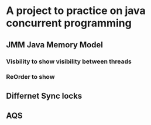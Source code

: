 

# A project to practice on java concurrent programming


## JMM  Java Memory Model

### Visbility  to show visibility between threads

### ReOrder to show

## Differnet Sync locks

## AQS


